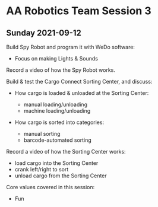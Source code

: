 # AA Robotics Team Session 3


## Sunday 2021-09-12


Build Spy Robot and program it with WeDo software:
- Focus on making Lights & Sounds

Record a video of how the Spy Robot works.


Build & test the Cargo Connect Sorting Center, and discuss:

- How cargo is loaded & unloaded at the Sorting Center:
  - manual loading/unloading
  - machine loading/unloading

- How cargo is sorted into categories:
  - manual sorting
  - barcode-automated sorting

Record a video of how the Sorting Center works:
  - load cargo into the Sorting Center
  - crank left/right to sort
  - unload cargo from the Sorting Center


Core values covered in this session:
- Fun
